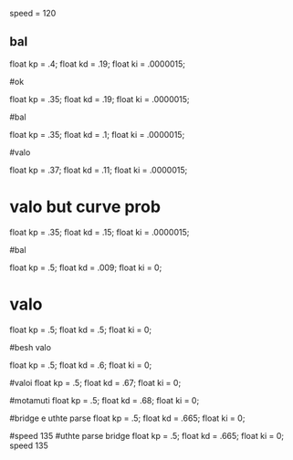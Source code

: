 speed = 120


## bal

float kp = .4;
float kd = .19;
float ki = .0000015;

#ok 

float kp = .35;
float kd = .19;
float ki = .0000015;

#bal

float kp = .35;
float kd = .1;
float ki = .0000015;

#valo


float kp = .37;
float kd = .11;
float ki = .0000015;

# valo but curve prob

float kp = .35;
float kd = .15;
float ki = .0000015;

#bal

float kp = .5;
float kd = .009;
float ki = 0;

# valo

float kp = .5;
float kd = .5;
float ki = 0;

#besh valo

float kp = .5;
float kd = .6;
float ki = 0;

#valoi 
float kp = .5;
float kd = .67;
float ki = 0;

#motamuti 
float kp = .5;
float kd = .68;
float ki = 0;

#bridge e uthte parse
float kp = .5;
float kd = .665;
float ki = 0;



#speed 135
#uthte parse bridge 
float kp = .5;
float kd = .665;
float ki = 0;
speed 135
